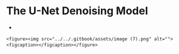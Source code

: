 # The U-Net Denoising Model

*

    <figure><img src="../../.gitbook/assets/image (7).png" alt=""><figcaption></figcaption></figure>
